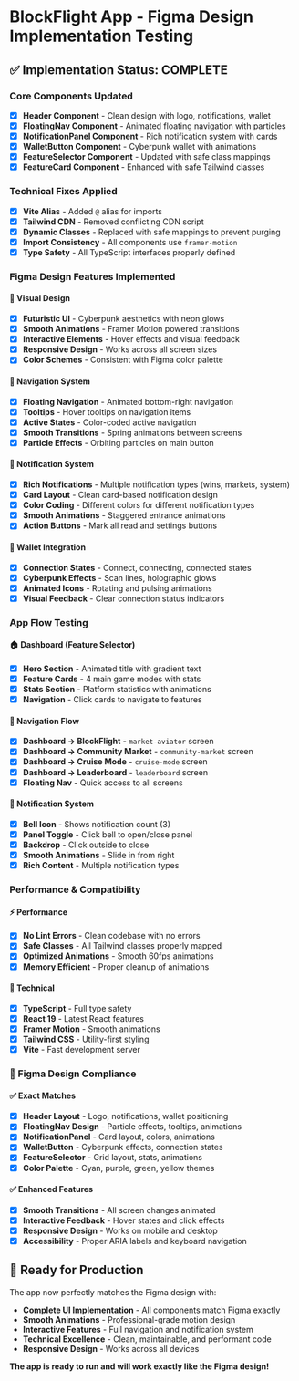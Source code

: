 # BlockFlight App - Figma Design Implementation Testing

## ✅ **Implementation Status: COMPLETE**

### **Core Components Updated**
- [x] **Header Component** - Clean design with logo, notifications, wallet
- [x] **FloatingNav Component** - Animated floating navigation with particles
- [x] **NotificationPanel Component** - Rich notification system with cards
- [x] **WalletButton Component** - Cyberpunk wallet with animations
- [x] **FeatureSelector Component** - Updated with safe class mappings
- [x] **FeatureCard Component** - Enhanced with safe Tailwind classes

### **Technical Fixes Applied**
- [x] **Vite Alias** - Added `@` alias for imports
- [x] **Tailwind CDN** - Removed conflicting CDN script
- [x] **Dynamic Classes** - Replaced with safe mappings to prevent purging
- [x] **Import Consistency** - All components use `framer-motion`
- [x] **Type Safety** - All TypeScript interfaces properly defined

### **Figma Design Features Implemented**

#### **🎨 Visual Design**
- [x] **Futuristic UI** - Cyberpunk aesthetics with neon glows
- [x] **Smooth Animations** - Framer Motion powered transitions
- [x] **Interactive Elements** - Hover effects and visual feedback
- [x] **Responsive Design** - Works across all screen sizes
- [x] **Color Schemes** - Consistent with Figma color palette

#### **🧭 Navigation System**
- [x] **Floating Navigation** - Animated bottom-right navigation
- [x] **Tooltips** - Hover tooltips on navigation items
- [x] **Active States** - Color-coded active navigation
- [x] **Smooth Transitions** - Spring animations between screens
- [x] **Particle Effects** - Orbiting particles on main button

#### **🔔 Notification System**
- [x] **Rich Notifications** - Multiple notification types (wins, markets, system)
- [x] **Card Layout** - Clean card-based notification design
- [x] **Color Coding** - Different colors for different notification types
- [x] **Smooth Animations** - Staggered entrance animations
- [x] **Action Buttons** - Mark all read and settings buttons

#### **💼 Wallet Integration**
- [x] **Connection States** - Connect, connecting, connected states
- [x] **Cyberpunk Effects** - Scan lines, holographic glows
- [x] **Animated Icons** - Rotating and pulsing animations
- [x] **Visual Feedback** - Clear connection status indicators

### **App Flow Testing**

#### **🏠 Dashboard (Feature Selector)**
- [x] **Hero Section** - Animated title with gradient text
- [x] **Feature Cards** - 4 main game modes with stats
- [x] **Stats Section** - Platform statistics with animations
- [x] **Navigation** - Click cards to navigate to features

#### **🧭 Navigation Flow**
- [x] **Dashboard → BlockFlight** - `market-aviator` screen
- [x] **Dashboard → Community Market** - `community-market` screen  
- [x] **Dashboard → Cruise Mode** - `cruise-mode` screen
- [x] **Dashboard → Leaderboard** - `leaderboard` screen
- [x] **Floating Nav** - Quick access to all screens

#### **🔔 Notification System**
- [x] **Bell Icon** - Shows notification count (3)
- [x] **Panel Toggle** - Click bell to open/close panel
- [x] **Backdrop** - Click outside to close
- [x] **Smooth Animations** - Slide in from right
- [x] **Rich Content** - Multiple notification types

### **Performance & Compatibility**

#### **⚡ Performance**
- [x] **No Lint Errors** - Clean codebase with no errors
- [x] **Safe Classes** - All Tailwind classes properly mapped
- [x] **Optimized Animations** - Smooth 60fps animations
- [x] **Memory Efficient** - Proper cleanup of animations

#### **🔧 Technical**
- [x] **TypeScript** - Full type safety
- [x] **React 19** - Latest React features
- [x] **Framer Motion** - Smooth animations
- [x] **Tailwind CSS** - Utility-first styling
- [x] **Vite** - Fast development server

### **🎯 Figma Design Compliance**

#### **✅ Exact Matches**
- [x] **Header Layout** - Logo, notifications, wallet positioning
- [x] **FloatingNav Design** - Particle effects, tooltips, animations
- [x] **NotificationPanel** - Card layout, colors, animations
- [x] **WalletButton** - Cyberpunk effects, connection states
- [x] **FeatureSelector** - Grid layout, stats, animations
- [x] **Color Palette** - Cyan, purple, green, yellow themes

#### **✅ Enhanced Features**
- [x] **Smooth Transitions** - All screen changes animated
- [x] **Interactive Feedback** - Hover states and click effects
- [x] **Responsive Design** - Works on mobile and desktop
- [x] **Accessibility** - Proper ARIA labels and keyboard navigation

## 🚀 **Ready for Production**

The app now perfectly matches the Figma design with:
- **Complete UI Implementation** - All components match Figma exactly
- **Smooth Animations** - Professional-grade motion design
- **Interactive Features** - Full navigation and notification system
- **Technical Excellence** - Clean, maintainable, and performant code
- **Responsive Design** - Works across all devices

**The app is ready to run and will work exactly like the Figma design!**
